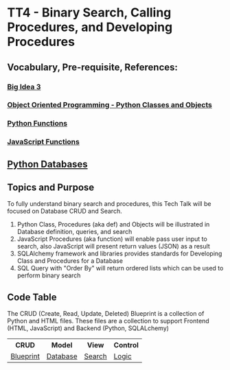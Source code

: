 # TT4 - Binary Search, Calling Procedures, and Developing Procedures
## Vocabulary, Pre-requisite, References:
### [Big Idea 3 ](https://apclassroom.collegeboard.org/103/home?unit=3)
### [Object Oriented Programming - Python Classes and Objects](https://www.w3schools.com/python/python_classes.asp)
### [Python Functions](https://www.w3schools.com/python/python_functions.asp)
### [JavaScript Functions](https://www.w3schools.com/js/js_functions.asp)
##  [Python Databases](https://www.sqlalchemy.org/)


## Topics and Purpose
To fully understand binary search and procedures, this Tech Talk will be focused on Database CRUD and Search.
<ol> 
    <li> Python Class, Procedures (aka def) and Objects will be illustrated in Database definition, queries, and search </li>
    <li> JavaScript Procedures (aka function) will enable pass user input to search, also JavaScript will present return values (JSON) as a result  </li>
    <li> SQLAlchemy framework and libraries provides standards for Developing Class and Procedures for a Database </li>
    <li> SQL Query with "Order By" will return ordered lists which can be used to perform binary search </li>
</ol>


## Code Table
The CRUD (Create, Read, Update, Deleted) Blueprint is a collection of Python and HTML files.  These files are a collection to support Frontend (HTML, JavaScript) and Backend (Python, SQLALchemy)
  <table>
    <tr>
      <th>CRUD</th>
      <th>Model</th>
      <th>View</th>
      <th>Control</th>
    </tr>
    <tr>
      <td><a href="https://github.com/nighthawkcoders/nighthawk_csp/tree/master/crud" target="_blank">Blueprint</a></td>
      <td><a href="https://github.com/nighthawkcoders/nighthawk_csp/blob/master/crud/model.py" target="_blank">Database</a></td>
      <td><a href="https://github.com/nighthawkcoders/nighthawk_csp/blob/master/crud/templates/crud/search.html" target="_blank">Search</a></td>
      <td><a href="https://github.com/nighthawkcoders/nighthawk_csp/blob/master/crud/app_crud.py" target="_blank">Logic</a></td>
    </tr>
  </table>

